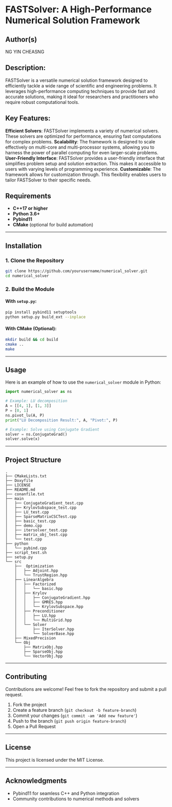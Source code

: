 # FASTSolver: A High-Performance Numerical Solution Framework

## Author(s)
NG YIN CHEASNG

## Description:

 FASTSolver is a versatile numerical solution framework designed to efficiently tackle a wide range of scientific and engineering problems. It leverages high-performance computing techniques to provide fast and accurate solutions, making it ideal for researchers and practitioners who require robust computational tools.

## Key Features:

**Efficient Solvers**: FASTSolver implements a variety of numerical solvers. These solvers are optimized for performance, ensuring fast computations for complex problems.
**Scalability**: The framework is designed to scale effectively on multi-core and multi-processor systems, allowing you to harness the power of parallel computing for even larger-scale problems.
**User-Friendly Interface**: FASTSolver provides a user-friendly interface that simplifies problem setup and solution extraction. This makes it accessible to users with varying levels of programming experience.
**Customizable**: The framework allows for customization through. This flexibility enables users to tailor FASTSolver to their specific needs.

## Requirements

- **C++17 or higher**
- **Python 3.6+**
- **Pybind11**
- **CMake** (optional for build automation)

---

## Installation

### 1. Clone the Repository
```bash
git clone https://github.com/yourusername/numerical_solver.git
cd numerical_solver
```

### 2. Build the Module

#### With `setup.py`:
```bash
pip install pybind11 setuptools
python setup.py build_ext --inplace
```

#### With CMake (Optional):
```bash
mkdir build && cd build
cmake ..
make
```

---

## Usage

Here is an example of how to use the `numerical_solver` module in Python:

```python
import numerical_solver as ns

# Example: LU decomposition
A = [[4, 1], [1, 3]]
P = [0, 1]
ns.pivot_lu(A, P)
print("LU Decomposition Result:", A, "Pivot:", P)

# Example: Solve using Conjugate Gradient
solver = ns.ConjugateGrad()
solver.solve(x)
```

---

## Project Structure

```
.
├── CMakeLists.txt
├── Doxyfile
├── LICENSE
├── README.md
├── conanfile.txt
├── main
│   ├── ConjugateGradient_test.cpp
│   ├── KrylovSubspace_test.cpp
│   ├── LU_test.cpp
│   ├── SparseMatrixCSCTest.cpp
│   ├── basic_test.cpp
│   ├── demo.cpp
│   ├── itersolver_test.cpp
│   ├── matrix_obj_test.cpp
│   └── test.cpp
├── python
│   └── pybind.cpp
├── script_test.sh
├── setup.py
└── src
    ├──  Optimization
    │   ├── Adjoint.hpp
    │   └── TrustRegion.hpp
    ├── LinearAlgebra
    │   ├── Factorized
    │   │   └── basic.hpp
    │   ├── Krylov
    │   │   ├── ConjugateGradient.hpp
    │   │   ├── GMRES.hpp
    │   │   └── KrylovSubspace.hpp
    │   ├── Preconditioner
    │   │   ├── LU.hpp
    │   │   └── MultiGrid.hpp
    │   └── Solver
    │       ├── IterSolver.hpp
    │       └── SolverBase.hpp
    ├── MixedPrecision
    └── Obj
        ├── MatrixObj.hpp
        ├── SparseObj.hpp
        └── VectorObj.hpp
```

---

## Contributing

Contributions are welcome! Feel free to fork the repository and submit a pull request.

1. Fork the project
2. Create a feature branch (`git checkout -b feature-branch`)
3. Commit your changes (`git commit -am 'Add new feature'`)
4. Push to the branch (`git push origin feature-branch`)
5. Open a Pull Request

---

## License

This project is licensed under the MIT License.

---

## Acknowledgments

- Pybind11 for seamless C++ and Python integration
- Community contributions to numerical methods and solvers

